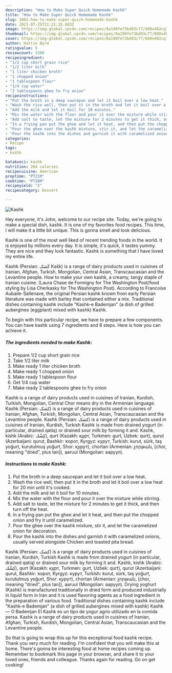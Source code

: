 ```yaml
---
description: "How to Make Super Quick Homemade Kashk"
title: "How to Make Super Quick Homemade Kashk"
slug: 1081-how-to-make-super-quick-homemade-kashk
date: 2021-07-25T21:21:15.603Z
image: https://img-global.cpcdn.com/recipes/8a190fe73bd83c77/680x482cq70/kashk-recipe-main-photo.jpg
thumbnail: https://img-global.cpcdn.com/recipes/8a190fe73bd83c77/680x482cq70/kashk-recipe-main-photo.jpg
cover: https://img-global.cpcdn.com/recipes/8a190fe73bd83c77/680x482cq70/kashk-recipe-main-photo.jpg
author: Hattie Byrd
ratingvalue: 5
reviewcount: 1580
recipeingredient:
- "1/2 cup short grain rice"
- "1/2 liter milk"
- "1 liter chicken broth"
- "1 chopped onion"
- "1 tablespoon flour"
- "1/4 cup water"
- "2 tablespoons ghee to fry onion"
recipeinstructions:
- "Put the broth in a deep saucepan and let it boil over a low heat."
- "Wash the rice well, then put it in the broth and let it boil over a low heat for 20 min until it&#39;s cooked."
- "Add the milk and let it boil for 10 minutes."
- "Mix the water with the flour and pour it over the mixture while stirring."
- "Add salt to taste, let the mixture for 2 minutes to get it thick, and then turn off the heat."
- "In a frying pan put the ghee and let it heat, and then put the chopped onion and fry it until caramelized."
- "Pour the ghee over the kashk mixture, stir it, and let the caramelized onion for decoration."
- "Pour the kashk into the dishes and garnish it with caramelized onions, usually served alongside Chicken and toasted pita bread."
categories:
- Recipe
tags:
- kashk

katakunci: kashk 
nutrition: 264 calories
recipecuisine: American
preptime: "PT21M"
cooktime: "PT38M"
recipeyield: "2"
recipecategory: Dessert

---
```



![Kashk](https://img-global.cpcdn.com/recipes/8a190fe73bd83c77/680x482cq70/kashk-recipe-main-photo.jpg)

Hey everyone, it's John, welcome to our recipe site. Today, we're going to make a special dish, kashk. It is one of my favorites food recipes. This time, I will make it a little bit unique. This is gonna smell and look delicious.

Kashk is one of the most well liked of recent trending foods in the world. It is enjoyed by millions every day. It is simple, it's quick, it tastes yummy. They are nice and they look fantastic. Kashk is something that I have loved my entire life.

Kashk (Persian: کَشک‎ Kašk) is a range of dairy products used in cuisines of Iranian, Afghan, Turkish, Mongolian, Central Asian, Transcaucasian and the Levantine people. How to make your own kashk, a creamy, tangy staple of Iranian cuisine. (Laura Chase de Formigny for The Washington Post/food styling by Lisa Cherkasky for The Washington Post). According to Francoise Aubaile-Sallenave, the original Persian kashk known from early Persian literature was made with barley that contained either a mix. Traditional dishes containing kashk include &#34;Kashk-e Bademjan&#34; (a dish of grilled aubergines (eggplant) mixed with kashk) Kashk.


To begin with this particular recipe, we have to prepare a few components. You can have kashk using 7 ingredients and 8 steps. Here is how you can achieve it.

<!--inarticleads1-->

##### The ingredients needed to make Kashk:

1. Prepare 1/2 cup short grain rice
1. Take 1/2 liter milk
1. Make ready 1 liter chicken broth
1. Make ready 1 chopped onion
1. Make ready 1 tablespoon flour
1. Get 1/4 cup water
1. Make ready 2 tablespoons ghee to fry onion


Kashk is a range of dairy products used in cuisines of Iranian, Kurdish, Turkish, Mongolian, Central Chor means dry in the Armenian language. Kashk (Persian: کشک‎) is a range of dairy products used in cuisines of Iranian, Afghan, Turkish, Mongolian, Central Asian, Transcaucasian and the Levantine people. Kashk (Persian: کشک‎) is a range of dairy products used in cuisines of Iranian, Kurdish, Turkish Kashk is made from drained yogurt (in particular, drained qatiq) or drained sour milk by forming it and. Kashk, kishk (Arabic: كِشْك‎‎), qurt (Kazakh: құрт, Turkmen: gurt, Uzbek: qurt), qurut (Azerbaijani: qurut, Bashkir: ҡорот, Kyrgyz: курут, Turkish: kurut, sürk, taş yoğurt, kurutulmuş yoğurt, Shor: қурут), chortan (Armenian: չորթան, [chor, meaning &#34;dried&#34;, plus tan]), aaruul (Mongolian: ааруул). 

<!--inarticleads2-->

##### Instructions to make Kashk:

1. Put the broth in a deep saucepan and let it boil over a low heat.
1. Wash the rice well, then put it in the broth and let it boil over a low heat for 20 min until it&#39;s cooked.
1. Add the milk and let it boil for 10 minutes.
1. Mix the water with the flour and pour it over the mixture while stirring.
1. Add salt to taste, let the mixture for 2 minutes to get it thick, and then turn off the heat.
1. In a frying pan put the ghee and let it heat, and then put the chopped onion and fry it until caramelized.
1. Pour the ghee over the kashk mixture, stir it, and let the caramelized onion for decoration.
1. Pour the kashk into the dishes and garnish it with caramelized onions, usually served alongside Chicken and toasted pita bread.


Kashk (Persian: کشک‎) is a range of dairy products used in cuisines of Iranian, Kurdish, Turkish Kashk is made from drained yogurt (in particular, drained qatiq) or drained sour milk by forming it and. Kashk, kishk (Arabic: كِشْك‎‎), qurt (Kazakh: құрт, Turkmen: gurt, Uzbek: qurt), qurut (Azerbaijani: qurut, Bashkir: ҡорот, Kyrgyz: курут, Turkish: kurut, sürk, taş yoğurt, kurutulmuş yoğurt, Shor: қурут), chortan (Armenian: չորթան, [chor, meaning &#34;dried&#34;, plus tan]), aaruul (Mongolian: ааруул). Drying yoghurt (Kashk) is manufactured traditionally in dried form and produced industrially in liquid form in Iran and it is used flavoring agents as a food ingredient in the preparation of various food. Traditional dishes containing kashk include &#34;Kashk-e Bademjan&#34; (a dish of grilled aubergines mixed with kashk) Kashk — O Bademjan El Kashk es un tipo de yogur agrio utilizado en la comida persa. Kashk is a range of dairy products used in cuisines of Iranian, Afghan, Turkish, Kurdish, Mongolian, Central Asian, Transcaucasian and the Levantine people. 

So that is going to wrap this up for this exceptional food kashk recipe. Thank you very much for reading. I'm confident that you will make this at home. There's gonna be interesting food at home recipes coming up. Remember to bookmark this page in your browser, and share it to your loved ones, friends and colleague. Thanks again for reading. Go on get cooking!
